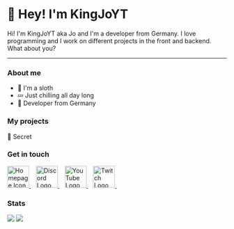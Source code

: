 # 👋 Hey! I'm KingJoYT
<p>
Hi! I'm KingJoYT aka Jo and I'm a developer from Germany. I love programming and I work on different projects in the front and backend. What about you?
</p>

---
### About me
- 🦥 I'm a sloth
- 💤 Just chilling all day long
- 📌 Developer from Germany

<h3> My projects </h3>
<p>🤫 Secret</p>

<h3> Get in touch </h3>
<p>
    <a href="https://kingjo.ml/" target="_blank">
        <img src="https://cdn-icons-png.flaticon.com/512/841/841364.png" alt="Homepage Icon" style="width: 50px; height: 50px;">
    </a>&nbsp;&nbsp;
    <a href="https://discord.com/users/436555443641384961" target="_blank">
        <img src="https://discord.com/assets/3437c10597c1526c3dbd98c737c2bcae.svg" alt="Discord Logo" style="width: 50px; height: 50px;">
    </a>&nbsp;&nbsp;
    <a href="https://www.youtube.com/channel/UCLNtpHjXuNtIrVjLOM3VgLQ" target="_blank">
        <img src="https://cdn-icons-png.flaticon.com/512/1384/1384060.png" alt="YouTube Logo" style="width: 50px; height: 50px;">
    </a>&nbsp;&nbsp;
    <a href="https://www.twitch.tv/kingjo_yt" target="_blank">
        <img src="https://cdn-icons-png.flaticon.com/512/2111/2111668.png" alt="Twitch Logo" style="width: 50px; height: 50px;">
    </a>&nbsp;&nbsp;
</p>

<h3> Stats </h3>
<img src="https://github-readme-stats.vercel.app/api?username=kingjoyt&theme=dark">
<img src="https://github-readme-stats.vercel.app/api/top-langs/?username=kingjoyt&theme=dark">
